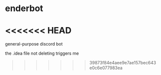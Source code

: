 # enderbot
<<<<<<< HEAD
=======
general-purpose discord bot

the .idea file not deleting triggers me
>>>>>>> 39873f84e4aee9e7ae157bec643e0c6e077983ea
